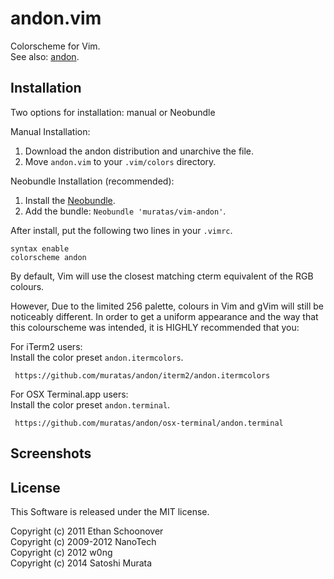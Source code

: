# andon.vim
Colorscheme for Vim.  
See also: [andon](https://github.com/muratas/andon).

## Installation

Two options for installation: manual or Neobundle

Manual Installation:  
1. Download the andon distribution and unarchive the file.  
2. Move `andon.vim` to your `.vim/colors` directory.

Neobundle Installation (recommended):  
1. Install the [Neobundle](https://github.com/Shougo/neobundle.vim).  
2. Add the bundle: `Neobundle 'muratas/vim-andon'`.

After install, put the following two lines in your `.vimrc`.

    syntax enable
    colorscheme andon

By default, Vim will use the closest matching cterm equivalent of the RGB colours.

However, Due to the limited 256 palette, colours in Vim and gVim will still be noticeably different. In order to get a uniform appearance and the way that this colourscheme was intended, it is HIGHLY recommended that you:

For iTerm2 users:  
Install the color preset `andon.itermcolors`.

     https://github.com/muratas/andon/iterm2/andon.itermcolors

For OSX Terminal.app users:  
Install the color preset `andon.terminal`.

     https://github.com/muratas/andon/osx-terminal/andon.terminal

## Screenshots

## License
This Software is released under the MIT license.

Copyright (c) 2011 Ethan Schoonover  
Copyright (c) 2009-2012 NanoTech  
Copyright (c) 2012 w0ng  
Copyright (c) 2014 Satoshi Murata
